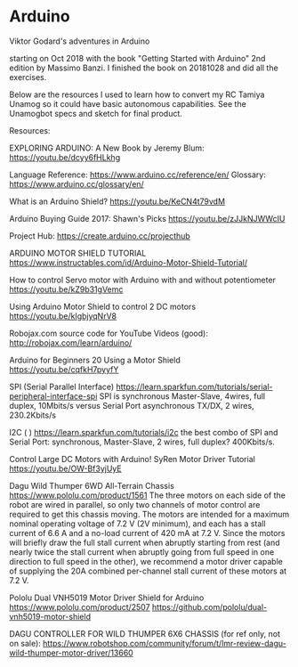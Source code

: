 # Arduino

Viktor Godard's adventures in Arduino

starting on Oct 2018 with the book "Getting Started with Arduino"
2nd edition by Massimo Banzi.
I finished the book on 20181028 and did all the exercises.

Below are the resources I used to learn how to convert my RC Tamiya Unamog so
it could have basic autonomous capabilities.
See the Unamogbot specs and sketch for final product.

Resources:

EXPLORING ARDUINO: A New Book by Jeremy Blum:
https://youtu.be/dcyy6fHLkhg

Language Reference:
https://www.arduino.cc/reference/en/
Glossary:
https://www.arduino.cc/glossary/en/

What is an Arduino Shield?
https://youtu.be/KeCN4t79vdM

Arduino Buying Guide 2017: Shawn's Picks
https://youtu.be/zJJkNJWWcIU

Project Hub:
https://create.arduino.cc/projecthub

ARDUINO MOTOR SHIELD TUTORIAL
https://www.instructables.com/id/Arduino-Motor-Shield-Tutorial/

How to control Servo motor with Arduino with and without potentiometer
https://youtu.be/kZ9b31gVemc

Using Arduino Motor Shield to control 2 DC motors
https://youtu.be/kIgbjyqNrV8

Robojax.com source code for YouTube Videos (good):
http://robojax.com/learn/arduino/

Arduino for Beginners 20 Using a Motor Shield
https://youtu.be/cqfkH7pyyfY

SPI (Serial Parallel Interface) 
https://learn.sparkfun.com/tutorials/serial-peripheral-interface-spi
SPI is synchronous Master-Slave, 4wires, full duplex, 10Mbits/s
versus Serial Port asynchronous TX/DX, 2 wires, 230.2Kbits/s

I2C ( )
https://learn.sparkfun.com/tutorials/i2c
the best combo of SPI and Serial Port: synchronous, Master-Slave, 2 wires, full duplex? 400Kbits/s.


Control Large DC Motors with Arduino! SyRen Motor Driver Tutorial
https://youtu.be/OW-Bf3yjUyE

Dagu Wild Thumper 6WD All-Terrain Chassis
https://www.pololu.com/product/1561
The three motors on each side of the robot are wired in parallel, so only two channels of motor control are required to get this chassis moving. The motors are intended for a maximum nominal operating voltage of 7.2 V (2V minimum), and each has a stall current of 6.6 A and a no-load current of 420 mA at 7.2 V. Since the motors will briefly draw the full stall current when abruptly starting from rest (and nearly twice the stall current when abruptly going from full speed in one direction to full speed in the other), we recommend a motor driver capable of supplying the 20A combined per-channel stall current of these motors at 7.2 V.

Pololu Dual VNH5019 Motor Driver Shield for Arduino
https://www.pololu.com/product/2507
https://github.com/pololu/dual-vnh5019-motor-shield


DAGU CONTROLLER FOR WILD THUMPER 6X6 CHASSIS (for ref only, not on sale):
https://www.robotshop.com/community/forum/t/lmr-review-dagu-wild-thumper-motor-driver/13660


